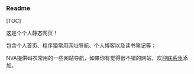 ### Readme

[TOC]

这是个个人静态网页！

包含个人首页、程序猿常用网址导航、个人博客以及读书笔记等；

NVA提供码农常用的一些网站导航，如果你有觉得很不错的网站，欢迎[联系我](jackson_zhangpeng07@yeah.net)添加。
